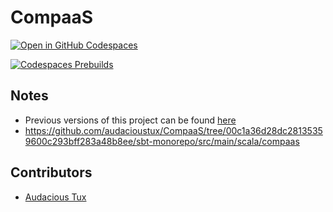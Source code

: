 # CompaaS

[![Open in GitHub Codespaces](https://github.com/codespaces/badge.svg)](https://github.com/codespaces/new/?repo=audacioustux%2Fcompaas&ref=master)  

[![Codespaces Prebuilds](https://github.com/audacioustux/CompaaS/actions/workflows/codespaces/create_codespaces_prebuilds/badge.svg)](https://github.com/audacioustux/CompaaS/actions/workflows/codespaces/create_codespaces_prebuilds)

## Notes

- Previous versions of this project can be found [here](https://github.com/audacioustux/CompaaS/tree/dfc745c38e2e3f4c8342aebb0263e45e52fdb072)
- <https://github.com/audacioustux/CompaaS/tree/00c1a36d28dc28135359600c293bff283a48b8ee/sbt-monorepo/src/main/scala/compaas>

## Contributors

- [Audacious Tux](//audacioustux.com)
